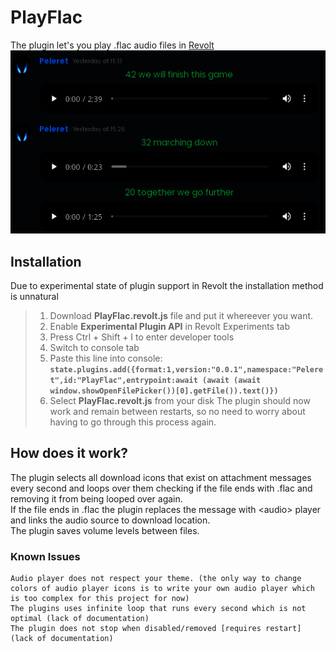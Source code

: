 # PlayFlac

The plugin let's you play .flac audio files in [Revolt](https://github.com/revoltchat)<br/>
![Screenshot](https://raw.githubusercontent.com/Peleret/RevoltChatPlugins/main/PlayFlac.png)

## Installation
Due to experimental state of plugin support in Revolt the installation method is unnatural<br/>

> 1. Download **PlayFlac.revolt.js** file and put it whereever you want.
> 2. Enable **Experimental Plugin API** in Revolt Experiments tab
> 3. Press Ctrl + Shift + I to enter developer tools
> 4. Switch to console tab
> 5. Paste this line into console:<br/>
>  **`state.plugins.add({format:1,version:"0.0.1",namespace:"Peleret",id:"PlayFlac",entrypoint:await (await (await window.showOpenFilePicker())[0].getFile()).text()})`**
>  6. Select **PlayFlac.revolt.js** from your disk
The plugin should now work and remain between restarts, so no need to worry about having to go through this process again.

## How does it work?
The plugin selects all download icons that exist on attachment messages every second and loops over them checking if the file ends with .flac and removing it from being looped over again.<br/>
If the file ends in .flac the plugin replaces the message with \<audio> player and links the audio source to download location.<br/>
The plugin saves volume levels between files.

### Known Issues
```
Audio player does not respect your theme. (the only way to change colors of audio player icons is to write your own audio player which is too complex for this project for now)
The plugins uses infinite loop that runs every second which is not optimal (lack of documentation)
The plugin does not stop when disabled/removed [requires restart] (lack of documentation)
```

